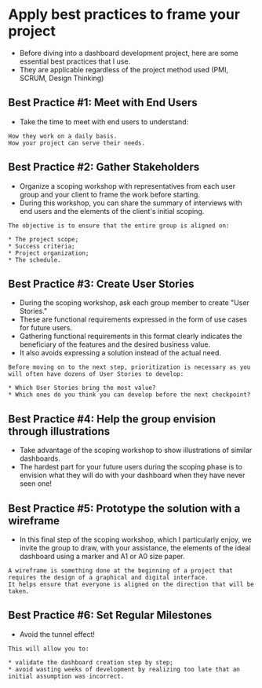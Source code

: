 # Apply best practices to frame your project

- Before diving into a dashboard development project, 
  here are some essential best practices that I use. 
- They are applicable regardless of the project method used 
  (PMI, SCRUM, Design Thinking)

## Best Practice #1: Meet with End Users

- Take the time to meet with end users to understand:

```
How they work on a daily basis.
How your project can serve their needs.
```

## Best Practice #2: Gather Stakeholders

- Organize a scoping workshop with representatives from each user group and your client to frame the work before starting.
- During this workshop, you can share the summary of interviews with end users and the elements of the client's initial scoping.

```
The objective is to ensure that the entire group is aligned on:

* The project scope;
* Success criteria;
* Project organization;
* The schedule.
```
## Best Practice #3: Create User Stories

- During the scoping workshop, ask each group member to create "User Stories." 
- These are functional requirements expressed in the form of use cases for future users.
- Gathering functional requirements in this format clearly indicates
  the beneficiary of the features and the desired business value.
- It also avoids expressing a solution instead of the actual need.

```
Before moving on to the next step, prioritization is necessary as you will often have dozens of User Stories to develop:

* Which User Stories bring the most value?
* Which ones do you think you can develop before the next checkpoint?
```
## Best Practice #4: Help the group envision through illustrations

- Take advantage of the scoping workshop to show illustrations of similar dashboards.
- The hardest part for your future users during the scoping phase is to envision 
  what they will do with your dashboard when they have never seen one!

## Best Practice #5: Prototype the solution with a wireframe

- In this final step of the scoping workshop, which I particularly enjoy, 
 we invite the group to draw, with your assistance, 
 the elements of the ideal dashboard using a marker and A1 or A0 size paper.

```
A wireframe is something done at the beginning of a project that requires the design of a graphical and digital interface. 
It helps ensure that everyone is aligned on the direction that will be taken.
```

## Best Practice #6: Set Regular Milestones

- Avoid the tunnel effect!

```
This will allow you to:

* validate the dashboard creation step by step;
* avoid wasting weeks of development by realizing too late that an initial assumption was incorrect.
```